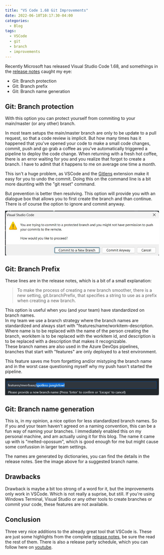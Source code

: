 ```yaml
---
title: "VS Code 1.68 Git Improvements"
date: 2022-06-10T10:17:30-04:00
categories:
  - Blog
tags:
  - VSCode
  - git
  - branch
  - improvements
---
```

Recently Microsoft has released Visual Studio Code 1.68, and somethings in the [release notes](https://code.visualstudio.com/updates/v1_68) caught my eye:

- Git: Branch protection
- Git: Branch prefix
- Git: Branch name generation

## Git: Branch protection

With this option you can protect yourself from commiting to your main/master (or any other) branch.

In most team setups the main/master branch are only to be update to a pull request, so that a code review is implicit. But how many times has it happened that you've opened your code to make a small code changes, commit, push and go grab a coffee as you've automatically triggered a pipeline to deploy the code change. When returning with a fresh hot coffee, there is an error waiting for you and you realize that forgot to create a branch. I have to admit that it happens to me on average one time a month.

This isn't a huge problem, as VSCode and the [Gitlens](https://marketplace.visualstudio.com/items?itemName=eamodio.gitlens) extension make it easy for you to undo the commit. Doing this on the command line is a bit more daunting with the "git reset" command.

But prevention is better then resolving. This option will provide you with an dialogue box that allows you to first create the branch and than continue. There is of course the option to ignore and commit anyway.

![dialogue showing branch protection](../assets/images/2022-06-11-branch-protection.jpg "branch protection")

## Git: Branch Prefix

These lines are in the release notes, which is a bit of a small explanation:

> To make the process of creating a new branch smoother, there is a new setting, git.branchPrefix, that specifies a string to use as a prefix when creating a new branch.

This option is useful when you (and your team) have standardized on branch names.\
In my team we use a branch strategy where the branch names are standardized and always start with "features/name/workitem-description. Where name is to be replaced with the name of the person creating the branch, workitem is to be replaced with the workitem id, and description is to be replaced with a description that makes it recognizable.\
These branch names are also used in the Azure DevOps pipelines, branches that start with "features" are only deployed to a test environment.

This feature saves me from forgetting and/or mistyping the branch name and in the worst case questioning myself why my push hasn't started the pipeline.

![creating branch with prefix](../assets/images/2022-06-11-branch-prefix.jpg)

## Git: Branch name generation

This is, in my opinion, a nice option for less standardized branch names. So if you and your team haven't agreed on a naming convention, this can be a fun way of naming your branches. I immediately enabled this on my personal machine, and am actually using it for this blog. The name it came up with is "melted-opossum", which is good enough for me but might cause some confussion in larger team settings.

The names are generated by dictionaries, you can find the details in the release notes. See the image above for a suggested branch name.

## Drawbacks

Drawback is maybe a bit too strong of a word for it, but the improvements only work in VSCode. Which is not really a suprise, but still. If you're using Windows Terminal, Visual Studio or any other tools to create branches or commit your code, these features are not available.

## Conclusion

Three very nice additions to the already great tool that VSCode is. These are just some highlights from the complete [release notes](https://code.visualstudio.com/updates/v1_68), be sure the read the rest of them. There is also a release party schedule, which you can follow here on [youtube](https://youtu.be/t01EtPOKd_4).
